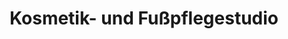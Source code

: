 ---
title: "Kosmetik- und Fußpflegestudio"
url: /bochum/kosmetik-und-fusspflegestudio/
shop: Kosmetik
---